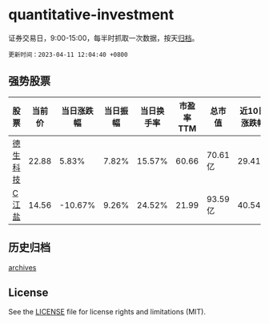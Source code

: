 # quantitative-investment

证券交易日，9:00-15:00，每半时抓取一次数据，按天[归档](archives)。

`更新时间：2023-04-11 12:04:40 +0800`

## 强势股票

|股票|当前价|当日涨跌幅|当日振幅|当日换手率|市盈率TTM|总市值|近10日涨跌幅|
|----|----|----|----|----|----|----|----|
|[德生科技](https://xueqiu.com/S/SZ002908)|22.88|5.83%|7.82%|15.57%|60.66|70.61亿|29.41%|
|[C江盐](https://xueqiu.com/S/SH601065)|14.56|-10.67%|9.26%|24.52%|21.99|93.59亿|40.54%|

## 历史归档

[archives](archives)

## License

See the [LICENSE](LICENSE) file for license rights and limitations (MIT).